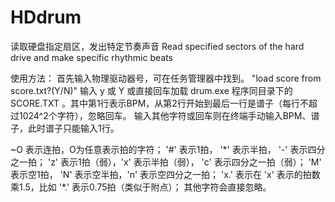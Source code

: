 # HDdrum
读取硬盘指定扇区，发出特定节奏声音  Read specified sectors of the hard drive and make specific rhythmic beats


使用方法：
首先输入物理驱动器号，可在任务管理器中找到。
"load score from score.txt?(Y/N)" 输入 y 或 Y 或直接回车加载 drum.exe 程序同目录下的 SCORE.TXT 。其中第1行表示BPM，从第2行开始到最后一行是谱子（每行不超过1024^2个字符），忽略回车。
输入其他字符或回车则在终端手动输入BPM、谱子，此时谱子只能输入1行。


~O 表示连拍，O为任意表示拍的字符；
'#' 表示1拍， '\*' 表示半拍， '-' 表示四分之一拍；
'z' 表示1拍（弱），'x' 表示半拍（弱）， 'c' 表示四分之一拍（弱）；
'M' 表示空1拍， 'N' 表示空半拍，'n' 表示空四分之一拍；
'x.' 表示在 'x' 表示的拍数乘1.5，比如 '\*.' 表示0.75拍（类似于附点）；
其他字符会直接忽略。

